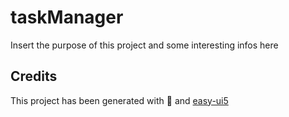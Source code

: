 # taskManager
Insert the purpose of this project and some interesting infos here


## Credits
This project has been generated with 💙 and [easy-ui5](https://github.com/SAP)
